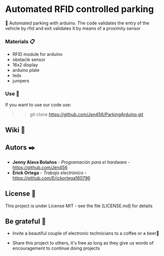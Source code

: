 # Automated RFID controlled parking

 🚀 Automated parking with arduino. The code validates the entry of the vehicle by rfid and exit validates it by means of a proximity sensor


### Materials 📋

- RFID module for arduino
- obstacle sensor
- 16x2 display
- arduino plate
- leds
- jumpers


### Use 🔧

If you want to use our code use:
>> git clone https://github.com/Jen456/ParkingArduino.git



## Wiki 📖


## Autors ✒️

* **Jenny Alava Bolaños** - *Programación para el hardware* - https://github.com/Jen456
* **Erick Ortega** - *Trabajo electrónico* -https://github.com/Erickortega160796


## License 📄

This project is under License MIT - see the file [LICENSE.md] for details

## Be grateful 🎁

* Invite a beautiful couple of electronic technicians to a coffee or a beer🍺 

* Share this project to others, it's free as long as they give us words of encouragement to continue doing projects


